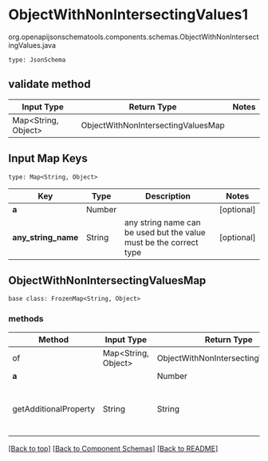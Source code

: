 # ObjectWithNonIntersectingValues1
org.openapijsonschematools.components.schemas.ObjectWithNonIntersectingValues.java
```
type: JsonSchema
```

## validate method
| Input Type | Return Type | Notes |
| ---------- | ----------- | ----- |
| Map<String, Object> | ObjectWithNonIntersectingValuesMap | |

## Input Map Keys
```
type: Map<String, Object>
```
Key | Type |  Description | Notes
------------ | ------------- | ------------- | -------------
**a** | Number |  | [optional]
**any_string_name** | String | any string name can be used but the value must be the correct type | [optional]

## ObjectWithNonIntersectingValuesMap
```
base class: FrozenMap<String, Object>
```

### methods
Method | Input Type | Return Type | Notes
------ | ---------- | ----------- | ------
of | Map<String, Object> | ObjectWithNonIntersectingValuesMap | a constructor
**a** | | Number | [optional]
getAdditionalProperty | String | String | provides type safety for additional properties

[[Back to top]](#top) [[Back to Component Schemas]](../../../README.md#Component-Schemas) [[Back to README]](../../../README.md)
